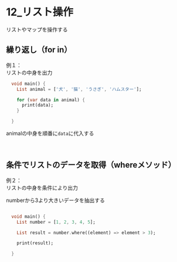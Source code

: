 # **12_リスト操作**

リストやマップを操作する

## **繰り返し（for in）**

例１：  
リストの中身を出力

```dart
  void main() {
    List animal = ['犬', '猫', 'うさぎ', 'ハムスター'];

    for (var data in animal) {
      print(data); 
    }

  }
```

animalの中身を順番に`data`に代入する

<br>

## **条件でリストのデータを取得（whereメソッド）**


例２：  
リストの中身を条件により出力

numberから3より大きいデータを抽出する


```dart

  void main() {
    List number = [1, 2, 3, 4, 5];

    List result = number.where((element) => element > 3);

    print(result);

  }


```
